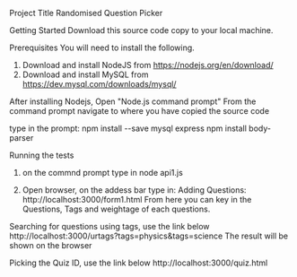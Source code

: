 Project Title
Randomised Question Picker

Getting Started
Download this source code copy to your local machine.

Prerequisites
You will need to install the following.
1. Download and install NodeJS from https://nodejs.org/en/download/
2. Download and install MySQL from https://dev.mysql.com/downloads/mysql/

After installing Nodejs, Open "Node.js command prompt"
From the command prompt navigate to where you have copied the source code

type in the prompt:
npm install --save mysql express
npm install body-parser


Running the tests
1. on the commnd prompt type in
node api1.js

2. Open browser, on the addess bar type in:
Adding Questions:
http://localhost:3000/form1.html
From here you can key in the Questions, Tags and weightage of each questions.

Searching for questions using tags, use the link below
http://localhost:3000/urtags?tags=physics&tags=science
The result will be shown on the browser

Picking the Quiz ID, use the link below
http://localhost:3000/quiz.html

